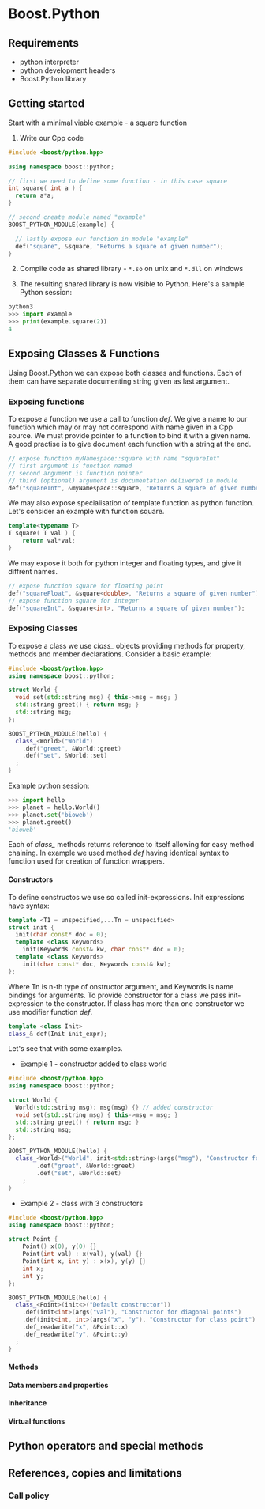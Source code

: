 # Boost.Python

## Requirements 

- python interpreter
- python development headers
- Boost.Python library

## Getting started

Start with a minimal viable example - a square function

1. Write our Cpp code

```cpp
#include <boost/python.hpp>

using namespace boost::python;

// first we need to define some function - in this case square
int square( int a ) {
  return a*a;
}

// second create module named "example"
BOOST_PYTHON_MODULE(example) {

  // lastly expose our function in module "example"
  def("square", &square, "Returns a square of given number");
}
```
	
2. Compile code as shared library - `*.so` on unix and `*.dll` on windows

3. The resulting shared library is now visible to Python. Here's a sample Python session:

```python
python3
>>> import example
>>> print(example.square(2))
4	
```
	
## Exposing Classes & Functions

Using Boost.Python we can expose both classes and functions.
Each of them can have separate documenting string given as last argument.

### Exposing functions

To expose a function we use a call to function *def*. 
We give a name to our function which may or may not correspond with name given in a Cpp source.
We must provide pointer to a function to bind it with a given name.
A good practise is to give document each function with a string at the end.

```cpp
// expose function myNamespace::square with name "squareInt"
// first argument is function named
// second argument is function pointer
// third (optional) argument is documentation delivered in module
def("squareInt", &myNamespace::square, "Returns a square of given number");
```
	
We may also expose specialisation of template function as python function.
Let's consider an example with function square.

```cpp
template<typename T>
T square( T val ) {
	return val*val;
}
```
	
We may expose it both for python integer and floating types, and give it diffrent names.

```cpp
// expose function square for floating point
def("squareFloat", &square<double>, "Returns a square of given number");
// expose function square for integer
def("squareInt", &square<int>, "Returns a square of given number");
```
	
### Exposing Classes

To expose a class we use *class_<Type>* objects providing methods for property, methods and member declarations.
Consider a basic example:

```cpp
#include <boost/python.hpp>
using namespace boost::python;

struct World {
  void set(std::string msg) { this->msg = msg; }
  std::string greet() { return msg; }
  std::string msg;
};

BOOST_PYTHON_MODULE(hello) {
  class_<World>("World")
    .def("greet", &World::greet)
    .def("set", &World::set)
  ;
}
```

Example python session:

```python
>>> import hello
>>> planet = hello.World()
>>> planet.set('bioweb')
>>> planet.greet()
'bioweb'
```

Each of *class_<Type>* methods returns reference to itself allowing for easy method chaining.
In example we used method *def* having identical syntax to function used for creation of function wrappers.

#### Constructors

To define constructos we use so called init-expressions.
Init expressions have syntax:

```cpp
template <T1 = unspecified,...Tn = unspecified>
struct init {
  init(char const* doc = 0);
  template <class Keywords>
	init(Keywords const& kw, char const* doc = 0);
  template <class Keywords>
	init(char const* doc, Keywords const& kw);
};
```

Where Tn is n-th type of onstructor argument, and Keywords is name bindings for arguments.
To provide constructor for a class we pass init-expression to the constructor.
If class has more than one constructor we use modifier function *def*.

```cpp
template <class Init>
class_& def(Init init_expr);
```

Let's see that with some examples.

- Example 1 - constructor added to class world
```cpp
#include <boost/python.hpp>
using namespace boost::python;

struct World {
  World(std::string msg): msg(msg) {} // added constructor
  void set(std::string msg) { this->msg = msg; }
  std::string greet() { return msg; }
  std::string msg;
};

BOOST_PYTHON_MODULE(hello) {
  class_<World>("World", init<std::string>(args("msg"), "Constructor for class World"))
        .def("greet", &World::greet)
        .def("set", &World::set)
    ;
}
```

- Example 2 - class with 3 constructors

```cpp
#include <boost/python.hpp>
using namespace boost::python;

struct Point {
	Point() x(0), y(0) {}
	Point(int val) : x(val), y(val) {}
	Point(int x, int y) : x(x), y(y) {}
	int x;
	int y;
};

BOOST_PYTHON_MODULE(hello) {
  class_<Point>(init<>("Default constructor"))
    .def(init<int>(args("val"), "Constructor for diagonal points")
    .def(init<int, int>(args("x", "y"), "Constructor for class point")
    .def_readwrite("x", &Point::x)
    .def_readwrite("y", &Point::y)
  ;
}
```

#### Methods



#### Data members and properties



#### Inheritance



#### Virtual functions



## Python operators and special methods



## References, copies and limitations



### Call policy



